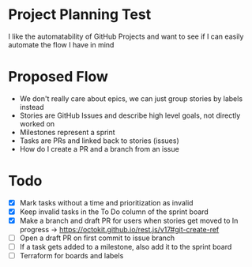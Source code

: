 # Project Planning Test

I like the automatability of GitHub Projects and want to see if I can easily automate the flow I have in mind

# Proposed Flow

* We don't really care about epics, we can just group stories by labels instead
* Stories are GitHub Issues and describe high level goals, not directly worked on
* Milestones represent a sprint
* Tasks are PRs and linked back to stories (issues)
* How do I create a PR and a branch from an issue

# Todo

- [x] Mark tasks without a time and prioritization as invalid
- [x] Keep invalid tasks in the To Do column of the sprint board
- [x] Make a branch and draft PR for users when stories get moved to In progress -> https://octokit.github.io/rest.js/v17#git-create-ref
- [ ] Open a draft PR on first commit to issue branch
- [ ] If a task gets added to a milestone, also add it to the sprint board
- [ ] Terraform for boards and labels
